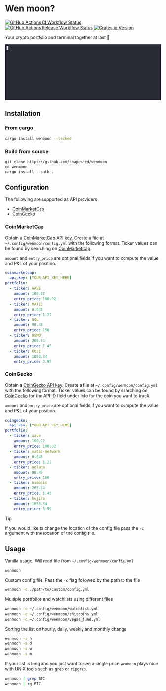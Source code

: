 # Wen moon?

<!-- dprint-ignore-start -->
[![GitHub Actions CI Workflow Status][1]][2]
[![GitHub Actions Release Workflow Status][3]][4] 
[![Crates.io Version][5]][6]
<!-- dprint-ignore-end -->

Your crypto portfolio and terminal together at last :handshake:

![wen moon?](doc/wenmoon-opt.gif)

## Installation

### From cargo

```sh
cargo install wenmoon --locked
```

### Build from source

```
git clone https://github.com/shapeshed/wenmoon
cd wenmoon
cargo install --path .
```

## Configuration

The following are supported as API providers

- [CoinMarketCap][7]
- [CoinGecko][9]

### CoinMarketCap

Obtain a [CoinMarketCap API key][8]. Create a file at
`~/.config/wenmoon/config.yml` with the following format. Ticker values can be
found by searching on [CoinMarketCap][9].

`amount` and `entry_price` are optional fields if you want to compute the value
and P&L of your position.

```yaml
coinmarketcap:
  api_key: [YOUR_API_KEY_HERE]
portfolio:
  - ticker: AAVE
    amount: 100.02
    entry_price: 100.02
  - ticker: MATIC
    amount: 0.643
    entry_price: 1.22
  - ticker: SOL
    amount: 98.45
    entry_price: 150
  - ticker: OSMO
    amount: 265.84
    entry_price: 1.45
  - ticker: KUJI
    amount: 1053.34
    entry_price: 3.95
```

### CoinGecko

Obtain a [CoinGecko API key][10]. Create a file at
`~/.config/wenmoon/config.yml` with the following format. Ticker values can be
found by searching on [CoinGecko][9] for the API ID field under Info for the
coin you want to track.

`amount` and `entry_price` are optional fields if you want to compute the value
and P&L of your position.

```yaml
coingecko:
  api_key: [YOUR_API_KEY_HERE]
portfolio:
  - ticker: aave
    amount: 100.02
    entry_price: 100.02
  - ticker: matic-network
    amount: 0.643
    entry_price: 1.22
  - ticker: solana
    amount: 98.45
    entry_price: 150
  - ticker: osmosis
    amount: 265.84
    entry_price: 1.45
  - ticker: kujira
    amount: 1053.34
    entry_price: 3.95
```

<!-- dprint-ignore-start -->
> [!TIP] 
> If you would like to change the location of the config file pass the `-c` argument with the location of the config file.
<!-- dprint-ignore-end -->

## Usage

Vanilla usage. Will read file from `~/.config/wenmoon/config.yml`

```sh
wenmoon
```

Custom config file. Pass the `-c` flag followed by the path to the file

```sh
wenmoon -c ./path/to/custom/config.yml
```

Multiple portfolios and watchlists using different files

```sh
wenmoon -c ~/.config/wenmoon/watchlist.yml
wenmoon -c ~/.config/wenmoon/shitcoins.yml
wenmoon -c ~/.config/wenmoon/vegas_fund.yml
```

Sorting the list on hourly, daily, weekly and monthly change

```sh
wenmoon -s h
wenmoon -s d
wenmoon -s w
wenmoon -s m
```

If your list is long and you just want to see a single price `wenmoon` plays
nice with UNIX tools such as `grep` or `ripgrep`.

```sh
wenmoon | grep BTC
wenmoon | rg BTC
```

[1]: https://img.shields.io/github/actions/workflow/status/shapeshed/wenmoon/ci.yml?style=for-the-badge&label=ci
[2]: https://github.com/shapeshed/wenmoon/actions/workflows/ci.yml
[3]: https://img.shields.io/github/actions/workflow/status/shapeshed/wenmoon/release.yml?style=for-the-badge&label=release
[4]: https://github.com/shapeshed/wenmoon/releases
[5]: https://img.shields.io/crates/v/wenmoon?style=for-the-badge
[6]: https://crates.io/crates/wenmoon
[7]: https://coinmarketcap.com/
[8]: https://coinmarketcap.com/api/
[9]: https://www.coingecko.com/
[10]: https://www.coingecko.com/en/api
